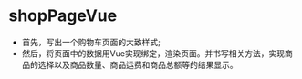 # shopPageVue
- 首先，写出一个购物车页面的大致样式;
- 然后，将页面中的数据用Vue实现绑定，渲染页面。并书写相关方法，实现商品的选择以及商品数量、商品运费和商品总额等的结果显示。
